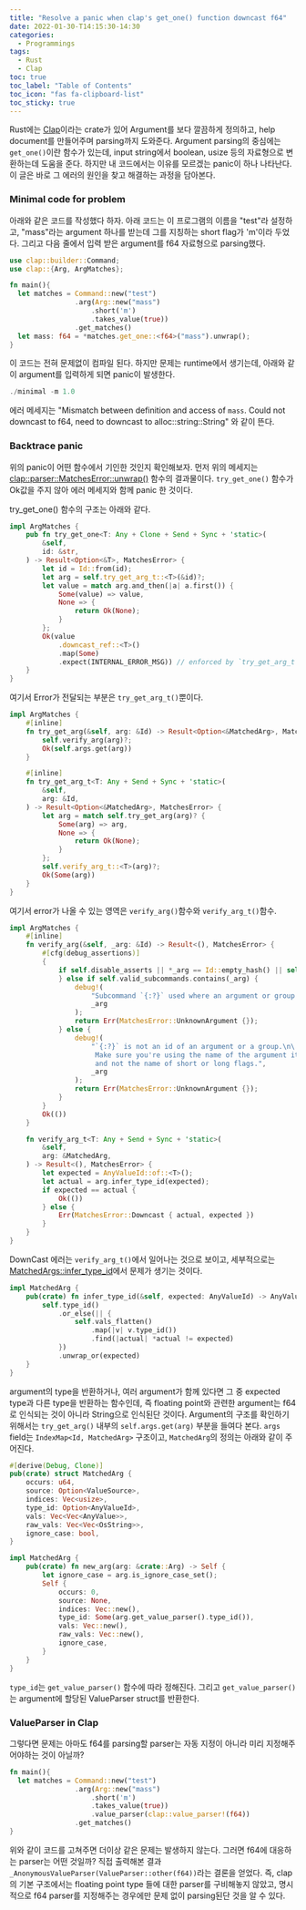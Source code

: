 ```yaml
---
title: "Resolve a panic when clap's get_one() function downcast f64"
date: 2022-01-30-T14:15:30-14:30
categories:
  - Programmings
tags:
  - Rust
  - Clap
toc: true
toc_label: "Table of Contents"
toc_icon: "fas fa-clipboard-list"
toc_sticky: true
---
```


Rust에는 [Clap](https://docs.rs/clap/latest/clap/index.html)이라는 crate가 있어 Argument를 보다 깔끔하게 정의하고, help document를 만들어주며 parsing까지 도와준다. 
Argument parsing의 중심에는 `get_one()`이란 함수가 있는데, input string에서 boolean, usize 등의 자료형으로 변환하는데 도움을 준다. 
하지만 내 코드에서는 이유를 모르겠는 panic이 하나 나타난다. 
이 글은 바로 그 에러의 원인을 찾고 해결하는 과정을 담아본다. 

### Minimal code for problem
아래와 같은 코드를 작성했다 하자. 아래 코드는 이 프로그램의 이름을 "test"라 설정하고, "mass"라는 argument 하나를 받는데 그를 지칭하는 short flag가 'm'이라 두었다. 
그리고 다음 줄에서 입력 받은 argument를 f64 자료형으로 parsing했다.  

```rust 
use clap::builder::Command;
use clap::{Arg, ArgMatches};

fn main(){
  let matches = Command::new("test")
                .arg(Arg::new("mass")
                    .short('m')
                    .takes_value(true))
                .get_matches()
  let mass: f64 = *matches.get_one::<f64>("mass").unwrap();  
}
```
이 코드는 전혀 문제없이 컴파일 된다. 
하지만 문제는 runtime에서 생기는데, 아래와 같이 argument를 입력하게 되면 panic이 발생한다. 
```rust 
./minimal -m 1.0
```
에러 메세지는 "Mismatch between definition and access of `mass`. Could not downcast to f64, need to downcast to alloc::string::String" 와 같이 뜬다. 

### Backtrace panic
위의 panic이 어떤 함수에서 기인한 것인지 확인해보자. 
먼저 위의 메세지는 [clap::parser::MatchesError::unwrap()](https://docs.rs/clap/latest/src/clap/parser/error.rs.html) 함수의 결과물이다. 
`try_get_one()` 함수가 Ok값을 주지 않아 에러 메세지와 함께 panic 한 것이다. 

try_get_one() 함수의 구조는 아래와 같다. 
```rust
impl ArgMatches {
    pub fn try_get_one<T: Any + Clone + Send + Sync + 'static>(
        &self,
        id: &str,
    ) -> Result<Option<&T>, MatchesError> {
        let id = Id::from(id);
        let arg = self.try_get_arg_t::<T>(&id)?;
        let value = match arg.and_then(|a| a.first()) {
            Some(value) => value,
            None => {
                return Ok(None);
            }
        };
        Ok(value
            .downcast_ref::<T>()
            .map(Some)
            .expect(INTERNAL_ERROR_MSG)) // enforced by `try_get_arg_t`
    }
}
```
여기서 Error가 전달되는 부분은 `try_get_arg_t()`뿐이다. 
```rust 
impl ArgMatches {
    #[inline]
    fn try_get_arg(&self, arg: &Id) -> Result<Option<&MatchedArg>, MatchesError> {
        self.verify_arg(arg)?;
        Ok(self.args.get(arg))
    }

    #[inline]
    fn try_get_arg_t<T: Any + Send + Sync + 'static>(
        &self,
        arg: &Id,
    ) -> Result<Option<&MatchedArg>, MatchesError> {
        let arg = match self.try_get_arg(arg)? {
            Some(arg) => arg,
            None => {
                return Ok(None);
            }
        };
        self.verify_arg_t::<T>(arg)?;
        Ok(Some(arg))
    }
}
``` 
여기서 error가 나올 수 있는 영역은 `verify_arg()`함수와 `verify_arg_t()`함수. 
```rust 
impl ArgMatches {
    #[inline]
    fn verify_arg(&self, _arg: &Id) -> Result<(), MatchesError> {
        #[cfg(debug_assertions)]
        {
            if self.disable_asserts || *_arg == Id::empty_hash() || self.valid_args.contains(_arg) {
            } else if self.valid_subcommands.contains(_arg) {
                debug!(
                    "Subcommand `{:?}` used where an argument or group name was expected.",
                    _arg
                );
                return Err(MatchesError::UnknownArgument {});
            } else {
                debug!(
                    "`{:?}` is not an id of an argument or a group.\n\
                     Make sure you're using the name of the argument itself \
                     and not the name of short or long flags.",
                    _arg
                );
                return Err(MatchesError::UnknownArgument {});
            }
        }
        Ok(())
    }

    fn verify_arg_t<T: Any + Send + Sync + 'static>(
        &self,
        arg: &MatchedArg,
    ) -> Result<(), MatchesError> {
        let expected = AnyValueId::of::<T>();
        let actual = arg.infer_type_id(expected);
        if expected == actual {
            Ok(())
        } else {
            Err(MatchesError::Downcast { actual, expected })
        }
    }
}
```
DownCast 에러는 `verify_arg_t()`에서 일어나는 것으로 보이고, 세부적으로는 [MatchedArgs::infer_type_id](https://docs.rs/clap/latest/src/clap/parser/matches/matched_arg.rs.html)에서 문제가 생기는 것이다. 
```rust
impl MatchedArg { 
    pub(crate) fn infer_type_id(&self, expected: AnyValueId) -> AnyValueId {
        self.type_id()
            .or_else(|| {
                self.vals_flatten()
                    .map(|v| v.type_id())
                    .find(|actual| *actual != expected)
            })
            .unwrap_or(expected)
    }
}
```
argument의 type을 반환하거나, 여러 argument가 함께 있다면 그 중 expected type과 다른 type을 반환하는 함수인데, 즉 floating point와 관련한 argument는 f64로 인식되는 것이 아니라 String으로 인식된단 것이다. 
Argument의 구조를 확인하기 위해서는 `try_get_arg()` 내부의 `self.args.get(arg)` 부분을 들여다 본다. 
`args` field는 `IndexMap<Id, MatchedArg>` 구조이고, `MatchedArg`의 정의는 아래와 같이 주어진다. 
```rust 
#[derive(Debug, Clone)]
pub(crate) struct MatchedArg {
    occurs: u64,
    source: Option<ValueSource>,
    indices: Vec<usize>,
    type_id: Option<AnyValueId>,
    vals: Vec<Vec<AnyValue>>,
    raw_vals: Vec<Vec<OsString>>,
    ignore_case: bool,
}

impl MatchedArg {
    pub(crate) fn new_arg(arg: &crate::Arg) -> Self {
        let ignore_case = arg.is_ignore_case_set();
        Self {
            occurs: 0,
            source: None,
            indices: Vec::new(),
            type_id: Some(arg.get_value_parser().type_id()),
            vals: Vec::new(),
            raw_vals: Vec::new(),
            ignore_case,
        }
    }
}
```
`type_id`는 `get_value_parser()` 함수에 따라 정해진다. 
그리고 `get_value_parser()`는 argument에 할당된 ValueParser struct를 반환한다. 

### ValueParser in Clap
그렇다면 문제는 아마도 f64를 parsing할 parser는 자동 지정이 아니라 미리 지정해주어야하는 것이 아닐까? 
```rust 
fn main(){
  let matches = Command::new("test")
                .arg(Arg::new("mass")
                    .short('m')
                    .takes_value(true))
                    .value_parser(clap::value_parser!(f64))
                .get_matches()
}
```
위와 같이 코드를 고쳐주면 더이상 같은 문제는 발생하지 않는다. 
그러면 f64에 대응하는 parser는 어떤 것일까?
직접 출력해본 결과 `_AnonymousValueParser(ValueParser::other(f64))`라는 결론을 얻었다. 
즉, clap의 기본 구조에서는 floating point type 들에 대한 parser를 구비해놓지 않았고, 명시적으로 f64 parser를 지정해주는 경우에만 문제 없이 parsing된단 것을 알 수 있다. 


